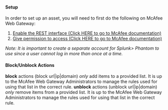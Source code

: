 [comment]: # " File: readme.md"
[comment]: # "  Copyright (c) 2020 Splunk Inc."
[comment]: # ""
[comment]: # "  Licensed under Apache 2.0 (https://www.apache.org/licenses/LICENSE-2.0.txt)"
[comment]: # ""
#### Setup

In order to set up an asset, you will need to first do the following on McAfee Web Gateway:

1.  [Enable the REST interface (Click HERE to go to McAfee
    documentation)](https://docs.mcafee.com/bundle/web-gateway-9.1.x-product-guide/page/GUID-F559827C-224E-49E8-AA5B-7D389EF39E4A.html)
2.  [Give permission to access (Click HERE to go to McAfee
    documentation)](https://docs.mcafee.com/bundle/web-gateway-9.1.x-product-guide/page/GUID-2D0D4E6C-E96A-4B52-8602-BF322B2AC914.html)

  
*Note: It is important to create a separate account for Splunk> Phantom to use since a user cannot
log in more than once at a time.*

#### Block/Unblock Actions

**block** actions (block url\|ip\|domain) *only* add items to a provided list. It is up to the
McAfee Web Gateway Administrators to manage the rules used for using that list in the correct rule.
**unblock** actions (unblock url\|ip\|domain) *only* remove items from a provided list. It is up to
the McAfee Web Gateway Administrators to manage the rules used for using that list in the correct
rule.
